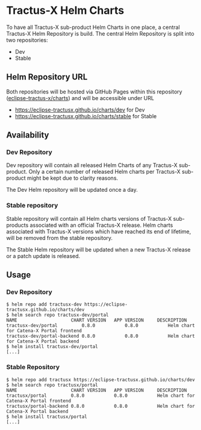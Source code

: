 # Tractus-X Helm Charts

To have all Tractus-X sub-product Helm Charts in one place, a central Tractus-X Helm Repository is build. The central
Helm Repository is split into two repositories:

- Dev
- Stable

## Helm Repository URL

Both repositories will be hosted via GitHub Pages within this
repository ([eclipse-tractus-x/charts](https://github.com/eclipse-tractusx/charts)) and will be accessible under URL

- https://eclipse-tractusx.github.io/charts/dev for Dev
- https://eclipse-tractusx.github.io/charts/stable for Stable

## Availability

### Dev Repository

Dev repository will contain all released Helm Charts of any Tractus-X sub-product. Only a certain number of released
Helm charts per Tractus-X sub-product might be kept due to clarity reasons.

The Dev Helm repository will be updated once a day.

### Stable repository

Stable repository will contain all Helm charts versions of Tractus-X sub-products associated with an official Tractus-X
release. Helm charts associated with Tractus-X versions which have reached its end of lifetime, will be removed from the
stable repository.

The Stable Helm repository will be updated when a new Tractus-X release or a patch update is released.

## Usage

### Dev Repository

```shell
$ helm repo add tractusx-dev https://eclipse-tractusx.github.io/charts/dev
$ helm search repo tractusx-dev/portal
NAME                    CHART VERSION   APP VERSION     DESCRIPTION                            
tractusx-dev/portal         0.8.0           0.8.0           Helm chart for Catena-X Portal frontend
tractusx-dev/portal-backend 0.8.0           0.8.0           Helm chart for Catena-X Portal backend
$ helm install tractusx-dev/portal
[...]
```

### Stable Repository

```shell
$ helm repo add tractusx https://eclipse-tractusx.github.io/charts/dev
$ helm search repo tractusx/portal
NAME                    CHART VERSION   APP VERSION     DESCRIPTION                            
tractusx/portal         0.8.0           0.8.0           Helm chart for Catena-X Portal frontend
tractusx/portal-backend 0.8.0           0.8.0           Helm chart for Catena-X Portal backend
$ helm install tractusx/portal
[...]
```
